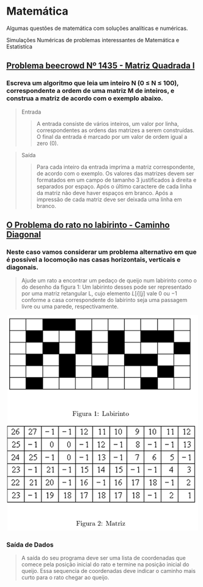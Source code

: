 # Matemática
Algumas questões de matemática com soluções analíticas e numéricas.

Simulações Numéricas de problemas interessantes de Matemática e Estatistíca


## [Problema beecrowd Nº 1435 - Matriz Quadrada I](https://github.com/rafaeldjsm/Matematica/blob/main/beecrowd_1435.ipynb)

### Escreva um algoritmo que leia um inteiro N (0 ≤ N ≤ 100), correspondente a ordem de uma matriz M de inteiros, e construa a matriz de acordo com o exemplo abaixo.

> Entrada
>>A entrada consiste de vários inteiros, um valor por linha, correspondentes as ordens das matrizes a serem construídas. O final da entrada é marcado por um valor de ordem igual a zero (0).

> Saída
>> Para cada inteiro da entrada imprima a matriz correspondente, de acordo com o exemplo. Os valores das matrizes devem ser formatados em um campo de tamanho 3 justificados à direita e separados por espaço. Após o último caractere de cada linha da matriz não deve haver espaços em branco. Após a impressão de cada matriz deve ser deixada uma linha em branco.


## [O Problema do rato no labirinto - Caminho Diagonal](https://github.com/rafaeldjsm/Matematica/blob/main/caminhoab_diag.ipynb)

### Neste caso vamos considerar um problema alternativo em que é possível a locomoção nas casas horizontais, verticais e diagonais.

>Ajude um rato a encontrar um pedaço de queijo num labirinto como o do desenho da figura 1: Um labirinto desses pode ser representado por uma matriz retangular L, cujo elemento $L[i][j]$ vale 0 ou −1 conforme a casa correspondente do labirinto seja uma passagem livre ou uma parede, respectivamente.

<center>
<img src ='https://raw.githubusercontent.com/rafaeldjsm/Matematica/master/imagens/rato_labirinto.PNG' width=500px>
</center>

### Saída de Dados 

>A saída do seu programa deve ser uma lista de coordenadas que comece pela posição inicial do rato e termine na posição inicial do queijo. Essa sequencia de coordenadas deve indicar o caminho mais curto para o rato chegar ao queijo.
